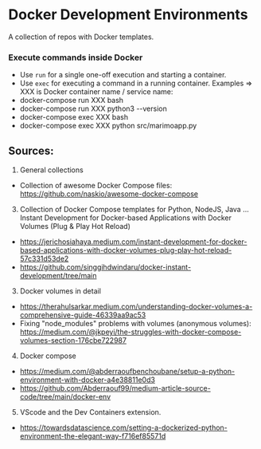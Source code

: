 # Docker Development Environments

A collection of repos with Docker templates.

### Execute commands inside Docker
- Use `run` for a single one-off execution and starting a container.
- Use `exec` for executing a command in a running container.
Examples => XXX is Docker container name / service name:
- docker-compose run XXX bash
- docker-compose run XXX python3 --version
- docker-compose exec XXX bash
- docker-compose exec XXX python src/marimoapp.py



## Sources:
1. General collections
- Collection of awesome Docker Compose files: https://github.com/naskio/awesome-docker-compose

3. Collection of Docker Compose templates for Python, NodeJS, Java ...
Instant Development for Docker-based Applications with Docker Volumes (Plug & Play Hot Reload)
- https://jerichosiahaya.medium.com/instant-development-for-docker-based-applications-with-docker-volumes-plug-play-hot-reload-57c331d53de2
- https://github.com/singgihdwindaru/docker-instant-development/tree/main

3. Docker volumes in detail
- https://therahulsarkar.medium.com/understanding-docker-volumes-a-comprehensive-guide-46339aa9ac53
- Fixing "node_modules" problems with volumes (anonymous volumes): https://medium.com/@jkpeyi/the-struggles-with-docker-compose-volumes-section-176cbe722987

4. Docker compose
- https://medium.com/@abderraoufbenchoubane/setup-a-python-environment-with-docker-a4e38811e0d3
- https://github.com/Abderraouf99/medium-article-source-code/tree/main/docker-env

5. VScode and the Dev Containers extension.
- https://towardsdatascience.com/setting-a-dockerized-python-environment-the-elegant-way-f716ef85571d



